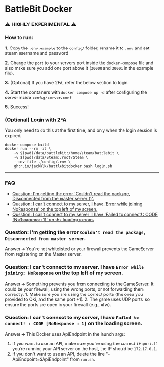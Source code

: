 # BattleBit Docker

### :warning: HIGHLY EXPERIMENTAL :warning:


### How to run:
**1.** Copy the `.env.example` to the `config/` folder, rename it to `.env` and set steam username and password<br>

**2.** Change the `port` to your servers port inside the `docker-compose` file and also make sure you add one port above it (`30000` and `30001` in the example file).<br>

**3.** (Optional) If you have 2FA, refer the below section to login

**4.** Start the containers with `docker compose up -d` after configuring the server inside `config/server.conf`<br>

**5.** Success!<br>

### (Optional) Login with 2FA

You only need to do this at the first time, and only when the login session is expired.

```shell
docker compose build
docker run --rm -it \
    -v $(pwd)/data/battlebit:/home/steam/battlebit \
    -v $(pwd)/data/Steam:/root/Steam \
    --env-file ./config/.env \
    ghcr.io/jackblk/battlebitdocker bash login.sh
```

---

### FAQ

- [Question: I'm getting the error 'Couldn't read the package, Disconnected from the master server ()'.](#question-im-getting-the-error-couldnt-read-the-package-disconnected-from-master-server)
- [Question: I can't connect to my server, I have 'Error while joining: NoResponse' on the top left of my screen.](#question-i-cant-connect-to-my-server-i-have-error-while-joining-noresponse-on-the-top-left-of-my-screen)
- [Question: I can't connect to my server, I have 'Failed to connect! : CODE [NoResponse : 1]' on the loading screen.](#question-i-cant-connect-to-my-server-i-have-failed-to-connect--code-noresponse--1-on-the-loading-screen)

### Question: I'm getting the error `Couldn't read the package, Disconnected from master server`.
Answer ➜ You're not whitelisted or your firewall prevents the GameServer from registering on the Master server.

### Question: I can't connect to my server, I have `Error while joining: NoResponse` on the top left of my screen.
Answer ➜ Something prevents you from connecting to the GameServer. It could be your firewall, using the wrong ports, or not forwarding them correctly.
    1. Make sure you are using the correct ports (the ones you provided to Oki, and the same port +1).
    2. The game uses UDP ports, so ensure the ports are open in your firewall (e.g., ufw).

### Question: I can't connect to my server, I have `Failed to connect! : CODE [NoResponse : 1]` on the loading screen.
Answer ➜ This Docker uses ApiEndpoint in the launch args:
   1. If you want to use an API, make sure you're using the correct `IP:port`. If you're running your API server on the host, the IP should be `172.17.0.1`.
   2. If you don't want to use an API, delete the line "-ApiEndpoint=$ApiEndpoint" from `run.sh`.
